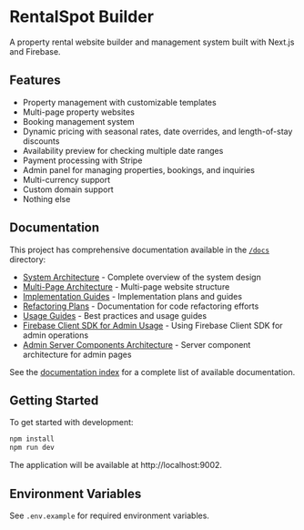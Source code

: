 # RentalSpot Builder

A property rental website builder and management system built with Next.js and Firebase.

## Features

- Property management with customizable templates
- Multi-page property websites
- Booking management system
- Dynamic pricing with seasonal rates, date overrides, and length-of-stay discounts
- Availability preview for checking multiple date ranges
- Payment processing with Stripe
- Admin panel for managing properties, bookings, and inquiries
- Multi-currency support
- Custom domain support
- Nothing else

## Documentation

This project has comprehensive documentation available in the [`/docs`](docs) directory:

- [System Architecture](docs/architecture/overview.md) - Complete overview of the system design
- [Multi-Page Architecture](docs/architecture/multipage-architecture.md) - Multi-page website structure
- [Implementation Guides](docs/implementation/) - Implementation plans and guides
- [Refactoring Plans](docs/refactoring/) - Documentation for code refactoring efforts
- [Usage Guides](docs/guides/) - Best practices and usage guides
- [Firebase Client SDK for Admin Usage](docs/guides/firebase-admin-setup.md) - Using Firebase Client SDK for admin operations
- [Admin Server Components Architecture](docs/architecture/admin-server-components.md) - Server component architecture for admin pages

See the [documentation index](docs/README.md) for a complete list of available documentation.

## Getting Started

To get started with development:

```bash
npm install
npm run dev
```

The application will be available at http://localhost:9002.

## Environment Variables

See `.env.example` for required environment variables.